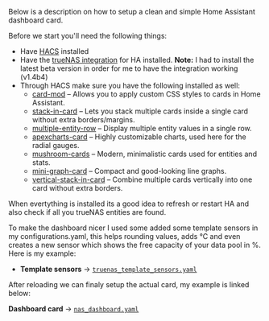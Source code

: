 Below is a description on how to setup a clean and simple Home Assistant dashboard card.

Before we start you'll need the following things:

-  Have [HACS]([https://example.com](https://github.com/hacs)) installed
-  Have the [trueNAS integration](https://community.home-assistant.io/t/truenas-integration/410431) for HA installed. **Note:** I had to install the latest beta version in order for me to have the integration working (v1.4b4)
-  Through HACS make sure you have the following installed as well:
    - [card-mod](https://github.com/thomasloven/lovelace-card-mod) – Allows you to apply custom CSS styles to cards in Home Assistant.
    - [stack-in-card](https://github.com/custom-cards/stack-in-card) – Lets you stack multiple cards inside a single card without extra borders/margins.
    - [multiple-entity-row](https://github.com/benct/lovelace-multiple-entity-row) – Display multiple entity values in a single row.
    - [apexcharts-card](https://github.com/RomRider/apexcharts-card) – Highly customizable charts, used here for the radial gauges.
    - [mushroom-cards](https://github.com/piitaya/lovelace-mushroom) – Modern, minimalistic cards used for entities and stats.
    - [mini-graph-card](https://github.com/kalkih/mini-graph-card) – Compact and good-looking line graphs.
    - [vertical-stack-in-card](https://github.com/ofekashery/vertical-stack-in-card) – Combine multiple cards vertically into one card without extra borders.

When evertything is installed its a good idea to refresh or restart HA and also check if all you trueNAS entities are found.

To make the dashboard nicer I used some added some template sensors in my configurations.yaml, this helps rounding values, adds °C and even creates a new sensor which shows the free capacity of your data pool in %. Here is my example:

- **Template sensors** → [`truenas_template_sensors.yaml`](truenas_template_sensors.yaml)

After reloading we can finaly setup the actual card, my example is linked below:

**Dashboard card** → [`nas_dashboard.yaml`](nas_dashboard.yaml)

